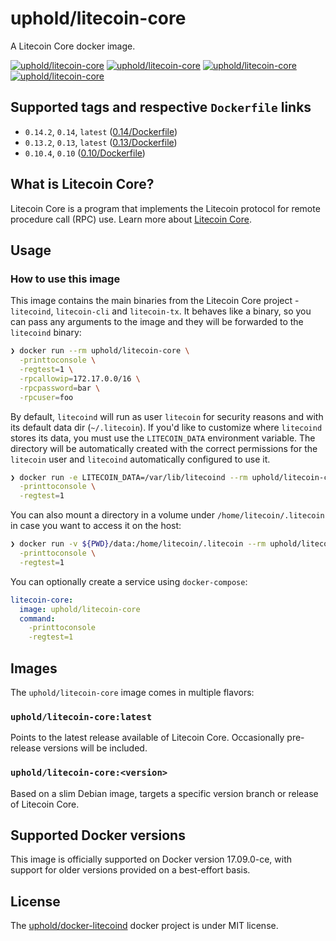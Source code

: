 # uphold/litecoin-core

A Litecoin Core docker image.

[![uphold/litecoin-core][docker-pulls-image]][docker-hub-url] [![uphold/litecoin-core][docker-stars-image]][docker-hub-url] [![uphold/litecoin-core][docker-size-image]][docker-hub-url] [![uphold/litecoin-core][docker-layers-image]][docker-hub-url]

## Supported tags and respective `Dockerfile` links
- `0.14.2`, `0.14`, `latest` ([0.14/Dockerfile](https://github.com/uphold/docker-litecoind/blob/master/0.14/Dockerfile))
- `0.13.2`, `0.13`, `latest` ([0.13/Dockerfile](https://github.com/uphold/docker-litecoind/blob/master/0.13/Dockerfile))
- `0.10.4`, `0.10` ([0.10/Dockerfile](https://github.com/uphold/docker-litecoind/blob/master/0.10/Dockerfile))

## What is Litecoin Core?

Litecoin Core is a program that implements the Litecoin protocol for remote procedure call (RPC) use. Learn more about [Litecoin Core](https://litecoin.info/Litecoin).

## Usage

### How to use this image

This image contains the main binaries from the Litecoin Core project - `litecoind`, `litecoin-cli` and `litecoin-tx`. It behaves like a binary, so you can pass any arguments to the image and they will be forwarded to the `litecoind` binary:

```sh
❯ docker run --rm uphold/litecoin-core \
  -printtoconsole \
  -regtest=1 \
  -rpcallowip=172.17.0.0/16 \
  -rpcpassword=bar \
  -rpcuser=foo
```

By default, `litecoind` will run as user `litecoin` for security reasons and with its default data dir (`~/.litecoin`). If you'd like to customize where `litecoind` stores its data, you must use the `LITECOIN_DATA` environment variable. The directory will be automatically created with the correct permissions for the `litecoin` user and `litecoind` automatically configured to use it.

```sh
❯ docker run -e LITECOIN_DATA=/var/lib/litecoind --rm uphold/litecoin-core \
  -printtoconsole \
  -regtest=1
```

You can also mount a directory in a volume under `/home/litecoin/.litecoin` in case you want to access it on the host:

```sh
❯ docker run -v ${PWD}/data:/home/litecoin/.litecoin --rm uphold/litecoin-core \
  -printtoconsole \
  -regtest=1
```

You can optionally create a service using `docker-compose`:

```yml
litecoin-core:
  image: uphold/litecoin-core
  command:
    -printtoconsole
    -regtest=1
```

## Images
The `uphold/litecoin-core` image comes in multiple flavors:

### `uphold/litecoin-core:latest`
Points to the latest release available of Litecoin Core. Occasionally pre-release versions will be included.

### `uphold/litecoin-core:<version>`
Based on a slim Debian image, targets a specific version branch or release of Litecoin Core.

## Supported Docker versions

This image is officially supported on Docker version 17.09.0-ce, with support for older versions provided on a best-effort basis.

## License

The [uphold/docker-litecoind][docker-hub-url] docker project is under MIT license.

[docker-hub-url]: https://hub.docker.com/r/uphold/litecoin-core
[docker-layers-image]: https://img.shields.io/imagelayers/layers/uphold/litecoin-core/latest.svg?style=flat-square
[docker-pulls-image]: https://img.shields.io/docker/pulls/uphold/litecoin-core.svg?style=flat-square
[docker-size-image]: https://img.shields.io/imagelayers/image-size/uphold/litecoin-core/latest.svg?style=flat-square
[docker-stars-image]: https://img.shields.io/docker/stars/uphold/litecoin-core.svg?style=flat-square
